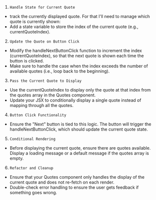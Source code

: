 <!-- 1. change quotes by clicking on the 'next' button: -->

1. `Handle State for Current Quote`

- track the currently displayed quote. For that I'll need to manage which quote is currently shown:
- Add a state variable to store the index of the current quote (e.g., currentQuoteIndex).

2. `Update the Quote on Button Click`

- Modify the handleNextButtonClick function to increment the index (currentQuoteIndex), so that the next quote is shown each time the button is clicked.
- Make sure to handle the case when the index exceeds the number of available quotes (i.e., loop back to the beginning).

3. `Pass the Current Quote to Display`

- Use the currentQuoteIndex to display only the quote at that index from the quotes array in the Quotes component.
- Update your JSX to conditionally display a single quote instead of mapping through all the quotes.

4. `Button Click Functionality`

- Ensure the "Next" button is tied to this logic. The button will trigger the handleNextButtonClick, which should update the current quote state.

5. `Conditional Rendering`

- Before displaying the current quote, ensure there are quotes available. Display a loading message or a default message if the quotes array is empty.

6. `Refactor and Cleanup`

- Ensure that your Quotes component only handles the display of the current quote and does not re-fetch on each render.
- Double-check error handling to ensure the user gets feedback if something goes wrong.
